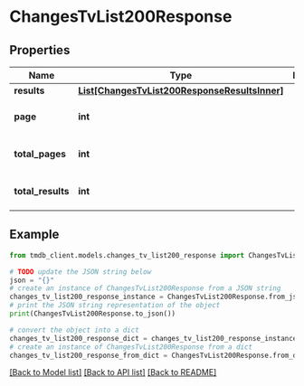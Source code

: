 # ChangesTvList200Response


## Properties

Name | Type | Description | Notes
------------ | ------------- | ------------- | -------------
**results** | [**List[ChangesTvList200ResponseResultsInner]**](ChangesTvList200ResponseResultsInner.md) |  | [optional] 
**page** | **int** |  | [optional] [default to 0]
**total_pages** | **int** |  | [optional] [default to 0]
**total_results** | **int** |  | [optional] [default to 0]

## Example

```python
from tmdb_client.models.changes_tv_list200_response import ChangesTvList200Response

# TODO update the JSON string below
json = "{}"
# create an instance of ChangesTvList200Response from a JSON string
changes_tv_list200_response_instance = ChangesTvList200Response.from_json(json)
# print the JSON string representation of the object
print(ChangesTvList200Response.to_json())

# convert the object into a dict
changes_tv_list200_response_dict = changes_tv_list200_response_instance.to_dict()
# create an instance of ChangesTvList200Response from a dict
changes_tv_list200_response_from_dict = ChangesTvList200Response.from_dict(changes_tv_list200_response_dict)
```
[[Back to Model list]](../README.md#documentation-for-models) [[Back to API list]](../README.md#documentation-for-api-endpoints) [[Back to README]](../README.md)



